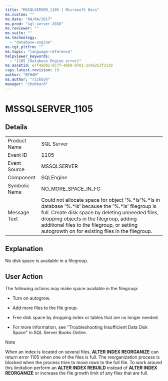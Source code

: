 ```yaml
---
title: "MSSQLSERVER_1105 | Microsoft Docs"
ms.custom: ""
ms.date: "04/04/2017"
ms.prod: "sql-server-2016"
ms.reviewer: ""
ms.suite: ""
ms.technology: 
  - "database-engine"
ms.tgt_pltfrm: ""
ms.topic: "language-reference"
helpviewer_keywords: 
  - "1105 (Database Engine error)"
ms.assetid: e7f4ad02-8c7f-4bb9-9781-2c86253f2138
caps.latest.revision: 19
author: "BYHAM"
ms.author: "rickbyh"
manager: "jhubbard"
---
```

# MSSQLSERVER_1105
  
## Details  
  
|||  
|-|-|  
|Product Name|SQL Server|  
|Event ID|1105|  
|Event Source|MSSQLSERVER|  
|Component|SQLEngine|  
|Symbolic Name|NO_MORE_SPACE_IN_FG|  
|Message Text|Could not allocate space for object '%.*ls'%.\*ls in database '%.\*ls' because the '%.\*ls' filegroup is full. Create disk space by deleting unneeded files, dropping objects in the filegroup, adding additional files to the filegroup, or setting autogrowth on for existing files in the filegroup.|  
  
## Explanation  
No disk space is available in a filegroup.  
  
## User Action  
The following actions may make space available in the filegroup:  
  
-   Turn on autogrow.  
  
-   Add more files to the file group.  
  
-   Free disk space by dropping index or tables that are no longer needed.  
  
-   For more information, see "Troubleshooting Insufficient Data Disk Space" in SQL Server Books Online.  
  
> [!NOTE]  
> When an index is located on several files, **ALTER INDEX REORGANIZE** can return error 1105 when one of the files is full. The reorganization process is blocked when the process tries to move rows to the full file. To work around this limitation perform an **ALTER INDEX REBUILD** instead of **ALTER INDEX REORGANIZE** or increase the file growth limit of any files that are full.  
  
